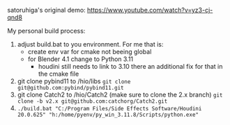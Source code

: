 satoruhiga's original
demo: https://www.youtube.com/watch?v=yz3-cj-qnd8

My personal build process:

1. adjust build.bat to you environment. For me that is:
   - create env var for cmake not beeing global
   - for Blender 4.1 change to Python 3.11
     - houdini still needs to link to 3.10 there an additional fix for that in the cmake file 
3. git clone pybind11 to /hio/libs ```git clone git@github.com:pybind/pybind11.git```
4. git clone Catch2 to /hio/Catch2 (make sure to clone the 2.x branch) ```git clone -b v2.x git@github.com:catchorg/Catch2.git```
5. ```./build.bat "C:/Program Files/Side Effects Software/Houdini 20.0.625" "h:/home/pyenv/py_win_3.11.8/Scripts/python.exe"```
